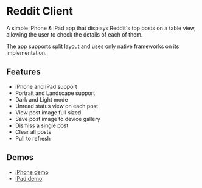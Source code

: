 # Reddit Client

A simple iPhone & iPad app that displays Reddit's top posts on a table view, allowing the user to check the details of each of them. 

The app supports split layout and uses only native frameworks on its implementation. 

## Features

- iPhone and iPad support
- Portrait and Landscape support
- Dark and Light mode
- Unread status view on each post
- View post image full sized
- Save post image to device gallery
- Dismiss a single post
- Clear all posts
- Pull to refresh

## Demos

- [iPhone demo](https://github.com/matibzurovski/redditClient/blob/main/Demo/iPhone%20demo.gif)
- [iPad demo](https://github.com/matibzurovski/redditClient/blob/main/Demo/iPad%20demo.gif)
